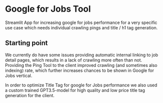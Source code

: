# Google for Jobs Tool
 Streamlit App for increasing google for jobs performance for a very specific use case which needs individual crawling pings and title / h1 tag generation.

 ## Starting point
 We currently do have some issues providing automatic internal linking to job detail pages, which results in a lack of crawling more often than not. Providing the Ping Tool to the client improved crawling (and sometimes also indexing) rate, which further increases chances to be shown in Google for Jobs vertical.

 In order to optimize Title Tag for google for Jobs performance we also used a custom trained GPT3.5-model for high quality and low price title tag generation for the client.
